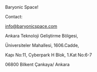 
Baryonic Space!


Contact:

info@baryonicspace.com

Ankara Teknoloji Geliştirme Bölgesi,

Üniversiteler Mahallesi, 1606.Cadde,

Kapı No:11, Cyberpark H Blok, 1.Kat No:6-7

06800 Bilkent Çankaya/ Ankara

